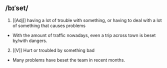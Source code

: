 ## /bɪˈset/  
1. [[Adj]]
having a lot of trouble with something, or having to deal with a lot of something that causes problems

- With the amount of traffic nowadays, even a trip across town is beset by/with dangers.

2. [[V]]
Hurt or troubled by something bad

- Many problems have beset the team in recent months.

